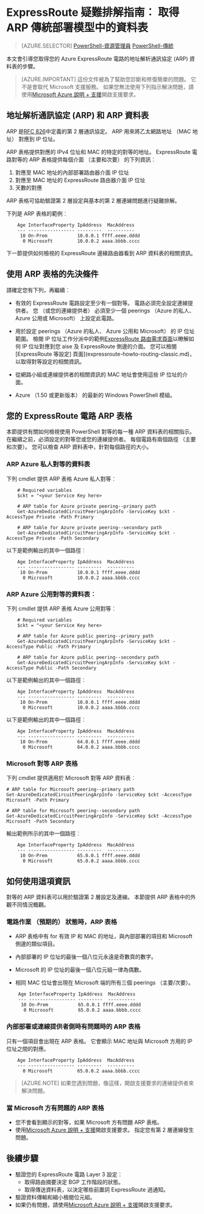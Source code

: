 <properties
   pageTitle="ExpressRoute 疑難排解指南︰ 取得 ARP 資料表 |Microsoft Azure"
   description="本頁面提供指示 ExpressRoute 電路取得 ARP 的資料表。"
   documentationCenter="na"
   services="expressroute"
   authors="ganesr"
   manager="carolz"
   editor="tysonn"/>
<tags
   ms.service="expressroute"
   ms.devlang="na"
   ms.topic="article"
   ms.tgt_pltfrm="na"
   ms.workload="infrastructure-services"
   ms.date="10/10/2016"
   ms.author="ganesr"/>

# <a name="expressroute-troubleshooting-guide-getting-arp-tables-in-the-classic-deployment-model"></a>ExpressRoute 疑難排解指南︰ 取得 ARP 傳統部署模型中的資料表

> [AZURE.SELECTOR]
[PowerShell-資源管理員](expressroute-troubleshooting-arp-resource-manager.md)
[PowerShell-傳統](expressroute-troubleshooting-arp-classic.md)

本文會引導您取得您的 Azure ExpressRoute 電路的地址解析通訊協定 (ARP) 資料表的步驟。

>[AZURE.IMPORTANT] 這份文件被為了幫助您診斷和修復簡單的問題。 它不是會取代 Microsoft 支援服務。 如果您無法使用下列指示解決問題，請使用[Microsoft Azure 說明 + 支援](https://portal.azure.com/?#blade/Microsoft_Azure_Support/HelpAndSupportBlade)開啟支援要求。

## <a name="address-resolution-protocol-arp-and-arp-tables"></a>地址解析通訊協定 (ARP) 和 ARP 資料表
ARP 是[RFC 826](https://tools.ietf.org/html/rfc826)中定義的第 2 層通訊協定。 ARP 用來將乙太網路地址 （MAC 地址） 對應到 IP 位址。

ARP 表格提供對應的 IPv4 位址和 MAC 的特定的對等的地址。 ExpressRoute 電路對等的 ARP 表格提供每個介面 （主要和次要） 的下列資訊︰

1. 對應至 MAC 地址的內部部署路由器介面 IP 位址
2. 對應至 MAC 地址的 ExpressRoute 路由器介面 IP 位址
3. 天數的對應

ARP 表格可協助驗證第 2 層設定與基本的第 2 層連線問題進行疑難排解。

下列是 ARP 表格的範例︰

        Age InterfaceProperty IpAddress  MacAddress    
        --- ----------------- ---------  ----------    
         10 On-Prem           10.0.0.1 ffff.eeee.dddd
          0 Microsoft         10.0.0.2 aaaa.bbbb.cccc


下一節提供如何檢視的 ExpressRoute 邊緣路由器看到 ARP 資料表的相關資訊。

## <a name="prerequisites-for-using-arp-tables"></a>使用 ARP 表格的先決條件

請確定您有下列，再繼續︰

 - 有效的 ExpressRoute 電路設定至少有一個對等。 電路必須完全設定連線提供者。 您 （或您的連線提供者） 必須至少一個 peerings （Azure 的私人、 Azure 公用或 Microsoft） 上設定此電路。

 - 用於設定 peerings （Azure 的私人、 Azure 公用和 Microsoft） 的 IP 位址範圍。 檢閱 IP 位址工作分派中的範例[ExpressRoute 路由需求頁面](expressroute-routing.md)以瞭解如何 IP 位址對應到您 aise 及 ExpressRoute 側邊的介面。 您可以檢閱[ExpressRoute 等設定] 頁面](expressroute-howto-routing-classic.md)，以取得對等設定的相關資訊。

 - 從網路小組或連線提供者的相關資訊的 MAC 地址會使用這些 IP 位址的介面。

 - Azure （1.50 或更新版本） 的最新的 Windows PowerShell 模組。

## <a name="arp-tables-for-your-expressroute-circuit"></a>您的 ExpressRoute 電路 ARP 表格
本節提供有關如何檢視使用 PowerShell 對等的每一種 ARP 資料表的相關指示。 在繼續之前，必須設定的對等您或您的連線提供者。 每個電路有兩個路徑 （主要和次要）。 您可以檢查 ARP 資料表中，針對每個路徑的大小。

### <a name="arp-tables-for-azure-private-peering"></a>ARP Azure 私人對等的資料表
下列 cmdlet 提供 ARP 表格 Azure 私人對等︰

        # Required variables
        $ckt = "<your Service Key here>

        # ARP table for Azure private peering--primary path
        Get-AzureDedicatedCircuitPeeringArpInfo -ServiceKey $ckt -AccessType Private -Path Primary

        # ARP table for Azure private peering--secondary path
        Get-AzureDedicatedCircuitPeeringArpInfo -ServiceKey $ckt -AccessType Private -Path Secondary

以下是範例輸出的其中一個路徑︰

        Age InterfaceProperty IpAddress  MacAddress    
        --- ----------------- ---------  ----------    
         10 On-Prem           10.0.0.1 ffff.eeee.dddd
          0 Microsoft         10.0.0.2 aaaa.bbbb.cccc


### <a name="arp-tables-for-azure-public-peering"></a>ARP Azure 公用對等的資料表︰
下列 cmdlet 提供 ARP 表格 Azure 公用對等︰

        # Required variables
        $ckt = "<your Service Key here>

        # ARP table for Azure public peering--primary path
        Get-AzureDedicatedCircuitPeeringArpInfo -ServiceKey $ckt -AccessType Public -Path Primary

        # ARP table for Azure public peering--secondary path
        Get-AzureDedicatedCircuitPeeringArpInfo -ServiceKey $ckt -AccessType Public -Path Secondary

以下是範例輸出的其中一個路徑︰

        Age InterfaceProperty IpAddress  MacAddress    
        --- ----------------- ---------  ----------    
         10 On-Prem           10.0.0.1 ffff.eeee.dddd
          0 Microsoft         10.0.0.2 aaaa.bbbb.cccc


以下是範例輸出的其中一個路徑︰

        Age InterfaceProperty IpAddress  MacAddress    
        --- ----------------- ---------  ----------    
         10 On-Prem           64.0.0.1 ffff.eeee.dddd
          0 Microsoft         64.0.0.2 aaaa.bbbb.cccc


### <a name="arp-tables-for-microsoft-peering"></a>Microsoft 對等 ARP 表格
下列 cmdlet 提供適用於 Microsoft 對等 ARP 資料表︰

    # ARP table for Microsoft peering--primary path
    Get-AzureDedicatedCircuitPeeringArpInfo -ServiceKey $ckt -AccessType Microsoft -Path Primary

    # ARP table for Microsoft peering--secondary path
    Get-AzureDedicatedCircuitPeeringArpInfo -ServiceKey $ckt -AccessType Microsoft -Path Secondary


輸出範例所示的其中一個路徑︰

        Age InterfaceProperty IpAddress  MacAddress    
        --- ----------------- ---------  ----------    
         10 On-Prem           65.0.0.1 ffff.eeee.dddd
          0 Microsoft         65.0.0.2 aaaa.bbbb.cccc


## <a name="how-to-use-this-information"></a>如何使用這項資訊
對等的 ARP 資料表可以用於驗證第 2 層設定及連線。 本節提供 ARP 表格中的外觀不同情況概觀。

### <a name="arp-table-when-a-circuit-is-in-an-operational-expected-state"></a>電路作業 （預期的） 狀態時，ARP 表格

 - ARP 表格中有 for 有效 IP 和 MAC 的地址，與內部部署的項目和 Microsoft 側邊的類似項目。
 - 內部部署的 IP 位址的最後一個八位元永遠是奇數頁的數字。
 - Microsoft 的 IP 位址的最後一個八位元組一律為偶數。
 - 相同 MAC 位址會出現在 Microsoft 端的所有三個 peerings （主要/次要）。


        Age InterfaceProperty IpAddress  MacAddress    
        --- ----------------- ---------  ----------    
         10 On-Prem           65.0.0.1 ffff.eeee.dddd
          0 Microsoft         65.0.0.2 aaaa.bbbb.cccc

### <a name="arp-table-when-its-on-premises-or-when-the-connectivity-provider-side-has-problems"></a>內部部署或連線提供者側時有問題時的 ARP 表格

 只有一個項目會出現在 ARP 表格。 它會顯示 MAC 地址與 Microsoft 方用的 IP 位址之間的對應。

        Age InterfaceProperty IpAddress  MacAddress    
        --- ----------------- ---------  ----------    
          0 Microsoft         65.0.0.2 aaaa.bbbb.cccc

>[AZURE.NOTE] 如果您遇到問題，像這樣，開啟支援要求的連線提供者來解決問題。


### <a name="arp-table-when-the-microsoft-side-has-problems"></a>當 Microsoft 方有問題的 ARP 表格

 - 您不會看到顯示的對等，如果 Microsoft 方有問題 ARP 表格。
 -  使用[Microsoft Azure 說明 + 支援](https://portal.azure.com/?#blade/Microsoft_Azure_Support/HelpAndSupportBlade)開啟支援要求。 指定您有第 2 層連線發生問題。

## <a name="next-steps"></a>後續步驟

 - 驗證您的 ExpressRoute 電路 Layer 3 設定︰
     - 取得路由摘要決定 BGP 工作階段的狀態。
     - 取得傳送資料表，以決定哪些前置詞 ExpressRoute 過通知。
 - 驗證資料傳輸和縮小檢閱位元組。
 - 如果仍有問題，請使用[Microsoft Azure 說明 + 支援](https://portal.azure.com/?#blade/Microsoft_Azure_Support/HelpAndSupportBlade)開啟支援要求。
